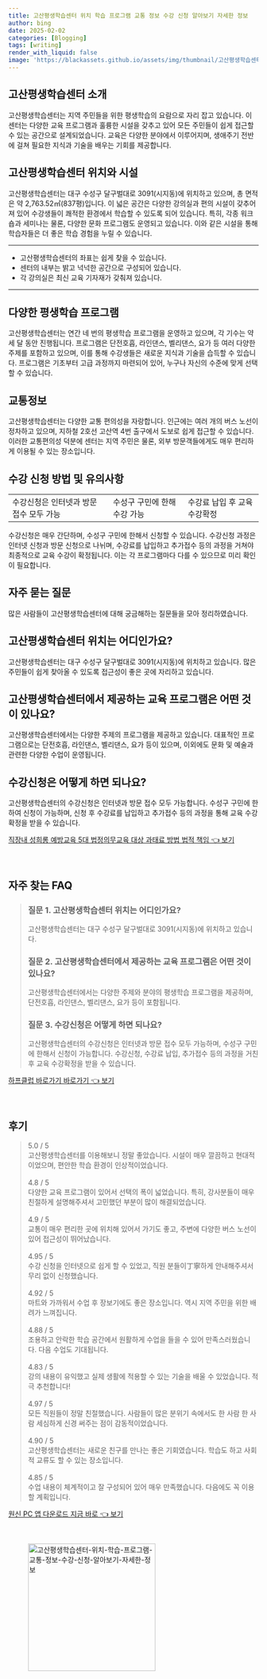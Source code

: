 ```yaml
---
title: 고산평생학습센터 위치 학습 프로그램 교통 정보 수강 신청 알아보기 자세한 정보
author: bing
date: 2025-02-02
categories: [Blogging]
tags: [writing]
render_with_liquid: false
image: 'https://blackassets.github.io/assets/img/thumbnail/고산평생학습센터-위치-학습-프로그램-교통-정보-수강-신청-알아보기-자세한-정보.webp'
---
```



<h2 id='고산평생학습센터_소개'>고산평생학습센터 소개</h2>

<p>고산평생학습센터는 지역 주민들을 위한 평생학습의 요람으로 자리 잡고 있습니다. 이 센터는 다양한 교육 프로그램과 훌륭한 시설을 갖추고 있어 모든 주민들이 쉽게 접근할 수 있는 공간으로 설계되었습니다. 교육은 다양한 분야에서 이루어지며, 생애주기 전반에 걸쳐 필요한 지식과 기술을 배우는 기회를 제공합니다.</p>

<h2 id='고산평생학습센터_위치와_시설'>고산평생학습센터 위치와 시설</h2>

<p>고산평생학습센터는 대구 수성구 달구벌대로 3091(시지동)에 위치하고 있으며, 총 면적은 약 2,763.52㎡(837평)입니다. 이 넓은 공간은 다양한 강의실과 편의 시설이 갖추어져 있어 수강생들이 쾌적한 환경에서 학습할 수 있도록 되어 있습니다. 특히, 각종 워크숍과 세미나는 물론, 다양한 문화 프로그램도 운영되고 있습니다. 이와 같은 시설을 통해 학습자들은 더 좋은 학습 경험을 누릴 수 있습니다.</p>

<hr />

<ul>
    <li>고산평생학습센터의 좌표는 쉽게 찾을 수 있습니다.</li>
    <li>센터의 내부는 밝고 넉넉한 공간으로 구성되어 있습니다.</li>
    <li>각 강의실은 최신 교육 기자재가 갖춰져 있습니다.</li>
</ul>

<hr />

<h2 id='평생학습_프로그램'>다양한 평생학습 프로그램</h2>

<p>고산평생학습센터는 연간 네 번의 평생학습 프로그램을 운영하고 있으며, 각 기수는 약 세 달 동안 진행됩니다. 프로그램은 단전호흡, 라인댄스, 벨리댄스, 요가 등 여러 다양한 주제를 포함하고 있으며, 이를 통해 수강생들은 새로운 지식과 기술을 습득할 수 있습니다. 프로그램은 기초부터 고급 과정까지 마련되어 있어, 누구나 자신의 수준에 맞게 선택할 수 있습니다.</p>

<h2 id='교통정보'>교통정보</h2>

<p>고산평생학습센터는 다양한 교통 편의성을 자랑합니다. 인근에는 여러 개의 버스 노선이 정차하고 있으며, 지하철 2호선 고산역 4번 출구에서 도보로 쉽게 접근할 수 있습니다. 이러한 교통편의성 덕분에 센터는 지역 주민은 물론, 외부 방문객들에게도 매우 편리하게 이용될 수 있는 장소입니다.</p>

<h2 id='수강신청_방법'>수강 신청 방법 및 유의사항</h2>

<table>
    <tr>
        <td>수강신청은 인터넷과 방문 접수 모두 가능</td>
        <td>수성구 구민에 한해 수강 가능</td>
        <td>수강료 납입 후 교육 수강확정</td>
    </tr>
</table>

<p>수강신청은 매우 간단하며, 수성구 구민에 한해서 신청할 수 있습니다. 수강신청 과정은 인터넷 신청과 방문 신청으로 나뉘며, 수강료를 납입하고 추가접수 등의 과정을 거쳐야 최종적으로 교육 수강이 확정됩니다. 이는 각 프로그램마다 다를 수 있으므로 미리 확인이 필요합니다.</p>

<h2 id='자주_묻는_질문'>자주 묻는 질문</h2>

<p>많은 사람들이 고산평생학습센터에 대해 궁금해하는 질문들을 모아 정리하였습니다.</p>

<h2 id='위치_정보'>고산평생학습센터 위치는 어디인가요?</h2>

<p>고산평생학습센터는 대구 수성구 달구벌대로 3091(시지동)에 위치하고 있습니다. 많은 주민들이 쉽게 찾아올 수 있도록 접근성이 좋은 곳에 자리하고 있습니다.</p>

<h2 id='교육_프로그램'>고산평생학습센터에서 제공하는 교육 프로그램은 어떤 것이 있나요?</h2>

<p>고산평생학습센터에서는 다양한 주제의 프로그램을 제공하고 있습니다. 대표적인 프로그램으로는 단전호흡, 라인댄스, 벨리댄스, 요가 등이 있으며, 이외에도 문화 및 예술과 관련한 다양한 수업이 운영됩니다.</p>

<h2 id='수강신청_절차'>수강신청은 어떻게 하면 되나요?</h2>

<p>고산평생학습센터의 수강신청은 인터넷과 방문 접수 모두 가능합니다. 수성구 구민에 한하여 신청이 가능하며, 신청 후 수강료를 납입하고 추가접수 등의 과정을 통해 교육 수강확정을 받을 수 있습니다.</p>


<p><a class="click-button" title="직장내 성희롱 예방교육 5대 법정의무교육 대상 과태료 방법 법적 책임" href="https://blackassets.github.io/posts/%EC%A7%81%EC%9E%A5%EB%82%B4-%EC%84%B1%ED%9D%AC%EB%A1%B1-%EC%98%88%EB%B0%A9%EA%B5%90%EC%9C%A1-5%EB%8C%80-%EB%B2%95%EC%A0%95%EC%9D%98%EB%AC%B4%EA%B5%90%EC%9C%A1-%EB%8C%80%EC%83%81-%EA%B3%BC%ED%83%9C%EB%A3%8C-%EB%B0%A9%EB%B2%95-%EB%B2%95%EC%A0%81-%EC%B1%85%EC%9E%84/" rel="dofollow">직장내 성희롱 예방교육 5대 법정의무교육 대상 과태료 방법 법적 책임 👈 보기</a></p><br>
<h2 id='자주_찾는_FAQ'>자주 찾는 FAQ</h2>
<div itemscope="" itemtype="https://schema.org/FAQPage"> 
<blockquote> 
<div itemscope="" itemprop="mainEntity" itemtype="https://schema.org/Question"> 
<h3 itemprop="name">질문 1. 고산평생학습센터 위치는 어디인가요?</h3> 
<div itemscope="" itemprop="acceptedAnswer" itemtype="https://schema.org/Answer"> 
<span itemprop="text"> 
<p>고산평생학습센터는 대구 수성구 달구벌대로 3091(시지동)에 위치하고 있습니다.</p> 
</span> 
</div> 
</div> 
<div itemscope="" itemprop="mainEntity" itemtype="https://schema.org/Question"> 
<h3 itemprop="name">질문 2. 고산평생학습센터에서 제공하는 교육 프로그램은 어떤 것이 있나요?</h3> 
<div itemscope="" itemprop="acceptedAnswer" itemtype="https://schema.org/Answer"> 
<span itemprop="text"> 
<p>고산평생학습센터에서는 다양한 주제와 분야의 평생학습 프로그램을 제공하며, 단전호흡, 라인댄스, 벨리댄스, 요가 등이 포함됩니다.</p> 
</span> 
</div> 
</div> 
<div itemscope="" itemprop="mainEntity" itemtype="https://schema.org/Question"> 
<h3 itemprop="name">질문 3. 수강신청은 어떻게 하면 되나요?</h3> 
<div itemscope="" itemprop="acceptedAnswer" itemtype="https://schema.org/Answer"> 
<span itemprop="text"> 
<p>고산평생학습센터의 수강신청은 인터넷과 방문 접수 모두 가능하며, 수성구 구민에 한해서 신청이 가능합니다. 수강신청, 수강료 납입, 추가접수 등의 과정을 거친 후 교육 수강확정을 받을 수 있습니다.</p> 
</span> 
</div> 
</div> 
</blockquote> 
</div>
<p><a class="click-button" title="하프클럽 바로가기 바로가기" href="https://blackassets.github.io/posts/%ED%95%98%ED%94%84%ED%81%B4%EB%9F%BD-%EB%B0%94%EB%A1%9C%EA%B0%80%EA%B8%B0-%EB%B0%94%EB%A1%9C%EA%B0%80%EA%B8%B0/" rel="dofollow">하프클럽 바로가기 바로가기 👈 보기</a></p><br>
<h2 id='후기'>후기</h2>
<div itemscope itemtype="https://schema.org/Product">
  <blockquote>
  <div itemprop="review" itemscope itemtype="https://schema.org/Review">
      <div itemprop="reviewRating" itemscope itemtype="https://schema.org/Rating"> <span itemprop="ratingValue">5.0</span> / <span itemprop="bestRating">5</span> </div>
      <span itemprop="reviewBody">고산평생학습센터를 이용해보니 정말 좋았습니다. 시설이 매우 깔끔하고 현대적이었으며, 편안한 학습 환경이 인상적이었습니다.</span>
  </div>
  <br>
  <div itemprop="review" itemscope itemtype="https://schema.org/Review">
      <div itemprop="reviewRating" itemscope itemtype="https://schema.org/Rating"> <span itemprop="ratingValue">4.8</span> / <span itemprop="bestRating">5</span> </div>
      <span itemprop="reviewBody">다양한 교육 프로그램이 있어서 선택의 폭이 넓었습니다. 특히, 강사분들이 매우 친절하게 설명해주셔서 고민했던 부분이 많이 해결되었습니다.</span>
  </div>
  <br>
  <div itemprop="review" itemscope itemtype="https://schema.org/Review">
      <div itemprop="reviewRating" itemscope itemtype="https://schema.org/Rating"> <span itemprop="ratingValue">4.9</span> / <span itemprop="bestRating">5</span> </div>
      <span itemprop="reviewBody">교통이 매우 편리한 곳에 위치해 있어서 가기도 좋고, 주변에 다양한 버스 노선이 있어 접근성이 뛰어났습니다.</span>
  </div>
  <br>
  <div itemprop="review" itemscope itemtype="https://schema.org/Review">
      <div itemprop="reviewRating" itemscope itemtype="https://schema.org/Rating"> <span itemprop="ratingValue">4.95</span> / <span itemprop="bestRating">5</span> </div>
      <span itemprop="reviewBody">수강 신청을 인터넷으로 쉽게 할 수 있었고, 직원 분들이丁寧하게 안내해주셔서 무리 없이 신청했습니다.</span>
  </div>
  <br>
  <div itemprop="review" itemscope itemtype="https://schema.org/Review">
      <div itemprop="reviewRating" itemscope itemtype="https://schema.org/Rating"> <span itemprop="ratingValue">4.92</span> / <span itemprop="bestRating">5</span> </div>
      <span itemprop="reviewBody">마트와 가까워서 수업 후 장보기에도 좋은 장소입니다. 역시 지역 주민을 위한 배려가 느껴집니다.</span>
  </div>
  <br>
  <div itemprop="review" itemscope itemtype="https://schema.org/Review">
      <div itemprop="reviewRating" itemscope itemtype="https://schema.org/Rating"> <span itemprop="ratingValue">4.88</span> / <span itemprop="bestRating">5</span> </div>
      <span itemprop="reviewBody">조용하고 안락한 학습 공간에서 원활하게 수업을 들을 수 있어 만족스러웠습니다. 다음 수업도 기대됩니다.</span>
  </div>
  <br>
  <div itemprop="review" itemscope itemtype="https://schema.org/Review">
      <div itemprop="reviewRating" itemscope itemtype="https://schema.org/Rating"> <span itemprop="ratingValue">4.83</span> / <span itemprop="bestRating">5</span> </div>
      <span itemprop="reviewBody">강의 내용이 유익했고 실제 생활에 적용할 수 있는 기술을 배울 수 있었습니다. 적극 추천합니다!</span>
  </div>
  <br>
  <div itemprop="review" itemscope itemtype="https://schema.org/Review">
      <div itemprop="reviewRating" itemscope itemtype="https://schema.org/Rating"> <span itemprop="ratingValue">4.97</span> / <span itemprop="bestRating">5</span> </div>
      <span itemprop="reviewBody">모든 직원들이 정말 친절했습니다. 사람들이 많은 분위기 속에서도 한 사람 한 사람 세심하게 신경 써주는 점이 감동적이었습니다.</span>
  </div>
  <br>
  <div itemprop="review" itemscope itemtype="https://schema.org/Review">
      <div itemprop="reviewRating" itemscope itemtype="https://schema.org/Rating"> <span itemprop="ratingValue">4.90</span> / <span itemprop="bestRating">5</span> </div>
      <span itemprop="reviewBody">고산평생학습센터는 새로운 친구를 만나는 좋은 기회였습니다. 학습도 하고 사회적 교류도 할 수 있는 장소입니다.</span>
  </div>
  <br>
  <div itemprop="review" itemscope itemtype="https://schema.org/Review">
      <div itemprop="reviewRating" itemscope itemtype="https://schema.org/Rating"> <span itemprop="ratingValue">4.85</span> / <span itemprop="bestRating">5</span> </div>
      <span itemprop="reviewBody">수업 내용이 체계적이고 잘 구성되어 있어 매우 만족했습니다. 다음에도 꼭 이용할 계획입니다.</span>
  </div>
  </blockquote>
</div>
<p><a class="click-button" title="원신 PC 앱 다운로드 지금 바로" href="https://blackassets.github.io/posts/%EC%9B%90%EC%8B%A0-PC-%EC%95%B1-%EB%8B%A4%EC%9A%B4%EB%A1%9C%EB%93%9C-%EC%A7%80%EA%B8%88-%EB%B0%94%EB%A1%9C/" rel="dofollow">원신 PC 앱 다운로드 지금 바로 👈 보기</a></p><br>
<figure class="image"><img src="https://blackassets.github.io/assets/img/thumbnail/고산평생학습센터-위치-학습-프로그램-교통-정보-수강-신청-알아보기-자세한-정보.webp" alt="고산평생학습센터-위치-학습-프로그램-교통-정보-수강-신청-알아보기-자세한-정보" width="256" height="256"></figure>